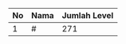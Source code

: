 | No | Nama            | Jumlah Level |
|----|-----------------|--------------|
| 1  | #    |    271        |
